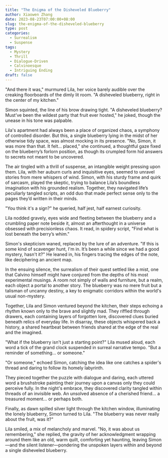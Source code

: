 ```yaml
---
title: "The Enigma of the Disheveled Blueberry"
author: Xiaowen Zhang
date: 2023-08-23T07:00:00+08:00
slug: the-enigma-of-the-disheveled-blueberry
type: post
categories:
  - Surrealism
  - Suspense
tags:
  - Mystery
  - Thrill
  - Dialogue-Driven
  - Calvinoesque
  - Intriguing Ending
draft: false
---
```


"And there it was," murmured Lila, her voice barely audible over the creaking floorboards of the dimly lit room. "A disheveled blueberry, right in the center of my kitchen."

Simon squinted, the line of his brow drawing tight. "A disheveled blueberry? Must’ve been the wildest party that fruit ever hosted," he joked, though the unease in his tone was palpable.

Lila's apartment had always been a place of organized chaos, a symphony of controlled disorder. But this, a single blueberry lying in the midst of her otherwise tidy space, was almost mocking in its presence. "No, Simon, it was more than that. It felt... placed," she continued, a thoughtful gaze fixed on the blueberry’s forlorn position, as though its crumpled form hid answers to secrets not meant to be uncovered.

The air tingled with a thrill of suspense, an intangible weight pressing upon them. Lila, with her auburn curls and inquisitive eyes, seemed to unravel stories from mere whispers of wind. Simon, with his sturdy frame and quirk of sarcasm, played the skeptic, trying to balance Lila’s boundless imagination with his grounded realism. Together, they navigated life’s peculiarly tangled scripts, an odd duo that made perfect sense only to the pages they’d written in their minds.

"You think it's a sign?" he queried, half jest, half earnest curiosity.

Lila nodded gravely, eyes wide and fleeting between the blueberry and a crumbling paper note beside it, almost an afterthought in a universe obsessed with precisionless chaos. It read, in spidery script, "Find what is lost beneath the berry’s whim."

Simon's skepticism waned, replaced by the lure of an adventure. "If this is some kind of scavenger hunt, I'm in. It’s been a while since we had a good mystery, hasn't it?" He leaned in, his fingers tracing the edges of the note, like deciphering an ancient map.

In the ensuing silence, the surrealism of their quest settled like a mist, one that Calvino himself might have conjured from the depths of his most experimental musings. A room not simply of walls and furniture, but a realm, each object a portal to another story. The blueberry was no mere fruit but a talisman of uncanny destiny, a key to enigmatic corridors within the world's usual non-mystery.

Together, Lila and Simon ventured beyond the kitchen, their steps echoing a rhythm known only to the brave and slightly mad. They riffled through drawers, each containing layers of forgotten lore, discovered clues buried beneath relics of everyday life. In disarray, these objects whispered back a history, a shared heartbeat between friends shared at the edge of the real and the imagined.

"What if the blueberry isn't just a starting point?" Lila mused aloud, each word a tick of the grand clock suspended in surreal narrative tempo. "But a reminder of something... or someone."

"Or someone," echoed Simon, catching the idea like one catches a spider's thread and daring to follow its homely labyrinth.

They pieced together the puzzle with dialogue and daring, each uttered word a brushstroke painting their journey upon a canvas only they could perceive fully. In the night's embrace, they discovered clarity tangled within threads of an invisible web. An unsolved absence of a cherished friend... a treasured moment... or perhaps both.

Finally, as dawn spilled silver light through the kitchen window, illuminating the lonely blueberry, Simon turned to Lila. "The blueberry was never really about the fruit, was it?"

Lila smiled, a mix of melancholy and marvel. "No, it was about us remembering," she replied, the gravity of her acknowledgment wrapping around them like an old, warm quilt, comforting yet haunting, leaving Simon—and the silent listener—pondering the unspoken layers within and beyond a single disheveled blueberry.